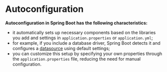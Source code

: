 # Autoconfiguration
**Autoconfiguration in Spring Boot has the following characteristics:**
- it automatically sets up necessary components 
based on the libraries you add and settings in `application.properties` 
or `application.yml`;
- for example, if you include a database driver, Spring Boot
detects it and configures a [datasource](../datasource/datasource.md) using default settings;
- you can customize this setup by specifying your own properties through the `application.properties` file,
reducing the need for manual configuration.
